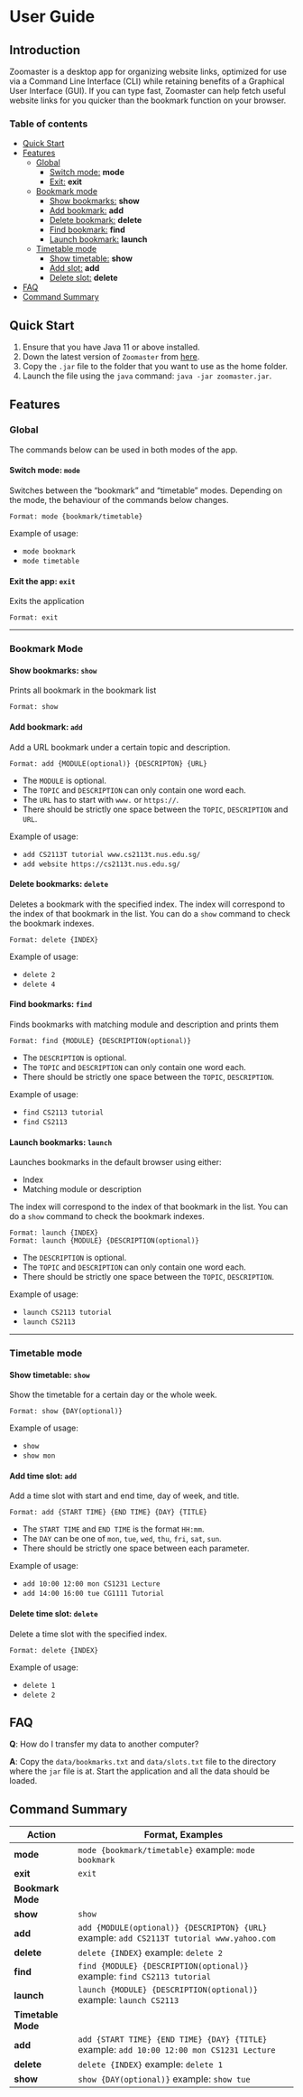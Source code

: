 
# User Guide  
  
## Introduction  
  
Zoomaster is a desktop app for organizing website links, optimized for use via a 
Command Line Interface (CLI) while retaining benefits of a Graphical User Interface (GUI). 
If you can type fast, Zoomaster can help fetch useful website links for you quicker than the bookmark function on your browser.

### Table of contents
* [Quick Start](#quick-start)
* [Features](#features)
  * [Global](#global)
    * [Switch mode:](#mode) **mode**
    *  [Exit:](#exit)  **exit**
  * [Bookmark mode](#bookmarkmode)
    * [Show bookmarks:](#showbookmark) **show**
    * [Add bookmark:](#addbookmark)  **add**
    * [Delete bookmark:](#deletebookmark)  **delete**
    * [Find bookmark:](#findbookmark)  **find**
    * [Launch bookmark:](#launchbookmark)  **launch**
  * [Timetable mode](#timetablemode)
    * [Show timetable:](#showtimtetable) **show**
    * [Add slot:](#addtimeslot) **add**
    * [Delete slot:](#deleteslot)  **delete**
* [FAQ](#faq)
* [Command Summary](#command-summary)
  
## Quick Start  
  
1. Ensure that you have Java 11 or above installed.  
2. Down the latest version of `Zoomaster` from [here](http://link.to/duke).
3. Copy the `.jar` file to the folder that you want to use as the home folder.
4. Launch the file using the `java` command: `java -jar zoomaster.jar`.  
  
## Features   

<a name="global"></a> 
### Global

The commands below can be used in both modes of the app.   
 
<a name="mode"></a>  
#### Switch mode: `mode`
Switches between the “bookmark” and “timetable” modes. Depending on the mode, 
the behaviour of the commands below changes.

```
Format: mode {bookmark/timetable}
```

Example of usage:   
* `mode bookmark`
* `mode timetable` 

<a name="exit"></a>  
#### Exit the app: `exit`  
Exits the application 
  
```
Format: exit    
```
---

<a name="bookmarkmode"></a>  
### Bookmark Mode  

<a name="showbookmark"></a>  
#### Show bookmarks: `show`  
Prints all bookmark in the bookmark list  
```
Format: show
```

<a name="addbookmark"></a>  
#### Add bookmark: `add`  
Add a URL bookmark under a certain topic and description.  
```
Format: add {MODULE(optional)} {DESCRIPTON} {URL}
``` 
* The `MODULE` is optional.  
* The `TOPIC` and `DESCRIPTION` can only contain one word each.  
* The `URL` has to start with `www.` or `https://`.  
* There should be strictly one space between the `TOPIC`, `DESCRIPTION` and `URL`.    
  
Example of usage:
* `add CS2113T tutorial www.cs2113t.nus.edu.sg/`  
* `add website https://cs2113t.nus.edu.sg/`  

<a name="deletebookmark"></a>  
#### Delete bookmarks: `delete`  
Deletes a bookmark with the specified index.  The index will correspond to the index of that bookmark in the list. You can do a `show` command to check the bookmark indexes.  

```
Format: delete {INDEX}
```

Example of usage:
* `delete 2`  
* `delete 4`  

<a name="findbookmark"></a>  
#### Find bookmarks: `find`  
Finds bookmarks with matching module and description and prints them
```
Format: find {MODULE} {DESCRIPTION(optional)}
```

* The `DESCRIPTION` is optional.  
* The `TOPIC` and `DESCRIPTION` can only contain one word each.  
* There should be strictly one space between the `TOPIC`, `DESCRIPTION`.

Example of usage: 
* `find CS2113 tutorial`
* `find CS2113`  

<a name="launchbookmark"></a>  
#### Launch bookmarks: `launch`  
Launches bookmarks in the default browser using either:
* Index
* Matching module or description

The index will correspond to the index of that bookmark in the list. You can do a `show` command to check the bookmark indexes.  
```
Format: launch {INDEX}
Format: launch {MODULE} {DESCRIPTION(optional)}
```

* The `DESCRIPTION` is optional.  
* The `TOPIC` and `DESCRIPTION` can only contain one word each.  
* There should be strictly one space between the `TOPIC`, `DESCRIPTION`.   

Example of usage:   
* `launch CS2113 tutorial`  
* `launch CS2113`  
  
---

<a name="timetablemode"></a>  
### Timetable mode    

<a name="showtimetable"></a>
#### Show timetable: `show`
Show the timetable for a certain day or the whole week.
```
Format: show {DAY(optional)}
```
Example of usage:   
* `show`
* `show mon`

<a name="addtimeslot"></a>
#### Add time slot: `add`  
Add a time slot with start and end time, day of week, and title.  
```
Format: add {START TIME} {END TIME} {DAY} {TITLE}
```
* The `START TIME` and `END TIME` is the format `HH:mm`.  
* The `DAY` can be one of `mon`, `tue`, `wed`, `thu`, `fri`, `sat`, `sun`.  
* There should be strictly one space between each parameter.    
  
Example of usage:   
* `add 10:00 12:00 mon CS1231 Lecture`  
* `add 14:00 16:00 tue CG1111 Tutorial`

<a name="deletetimeslot"></a>
#### Delete time slot: `delete`  
Delete a time slot with the specified index.
```
Format: delete {INDEX}
```
Example of usage:   
* `delete 1`  
* `delete 2`

## FAQ  
  
**Q**: How do I transfer my data to another computer?   
  
**A**: Copy the `data/bookmarks.txt` and `data/slots.txt` file to the directory where the `jar` file is at.
Start the application and all the data should be loaded.
  

## Command Summary
| **Action** | **Format, Examples** |
| ------------ | ------------- |
| **mode** | `mode {bookmark/timetable}` example: `mode bookmark` |
| **exit** | `exit` |
| **Bookmark Mode** | |
| **show** | `show` |
| **add** | `add {MODULE(optional)} {DESCRIPTON} {URL}` example: `add CS2113T tutorial www.yahoo.com` |
| **delete** | `delete {INDEX}` example: `delete 2` |
| **find** | `find {MODULE} {DESCRIPTION(optional)}` example: `find CS2113 tutorial` |
| **launch** | `launch {MODULE} {DESCRIPTION(optional)}` example: `launch CS2113` |
| **Timetable Mode** | |
| **add** | `add {START TIME} {END TIME} {DAY} {TITLE}` example: `add 10:00 12:00 mon CS1231 Lecture` |
| **delete** | `delete {INDEX}` example: `delete 1` |
| **show** | `show {DAY(optional)}` example: `show tue` |
